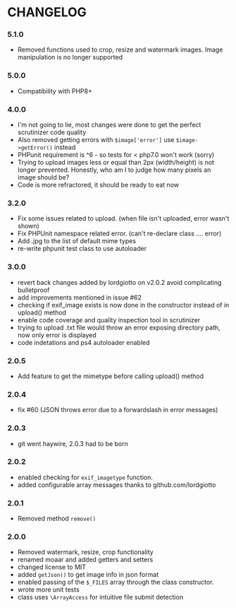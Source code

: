 # CHANGELOG

### 5.1.0
 - Removed functions used to crop, resize and watermark images. Image manipulation is no longer supported

### 5.0.0 
 - Compatibility with PHP8+

### 4.0.0
 - I'm not going to lie, most changes were done to get the perfect scrutinizer code quality
 - Also removed getting errors with `$image['error']` use `$image->getError()` instead
 - PHPunit requirement is ^6 - so tests for < php7.0 won't work (sorry)
 - Trying to upload images less or equal than 2px (width/height) is not longer prevented.
   Honestly, who am I to judge how many pixels an image should be?
 - Code is more refractored, it should be ready to eat now

### 3.2.0
- Fix some issues related to upload. (when file isn't uploaded, error wasn't shown)
- Fix PHPUnit namespace related error. (can't re-declare class .... error)
- Add .jpg to the list of default mime types
- re-write phpunit test class to use autoloader

### 3.0.0
 - revert back changes added by lordgiotto on v2.0.2 avoid complicating bulletproof
 - add improvements mentioned in issue #62
 - checking if exif_image exists is now done in the constructor instead of in upload() method
 - enable code coverage and quality inspection tool in scrutinizer
 - trying to upload .txt file would throw an error exposing directory path, now only error is displayed
 - code indetations and ps4 autoloader enabled

### 2.0.5
 - Add feature to get the mimetype before calling upload() method

### 2.0.4 
 - fix #60 (JSON throws error due to a forwardslash in error messages)

### 2.0.3
 - git went haywire, 2.0.3 had to be born

### 2.0.2
 - enabled checking for `exif_imagetype` function.
 - added configurable array messages thanks to github.com/lordgiotto

### 2.0.1
- Removed method `remove()`

### 2.0.0
- Removed watermark, resize, crop functionality
- renamed moaar and added getters and setters
- changed license to MIT 
- added `getJson()` to get image info in json format
- enabled passing of the `$_FILES` array through the class constructor.
- wrote more unit tests
- class uses `\ArrayAccess` for intuitive file submit detection

